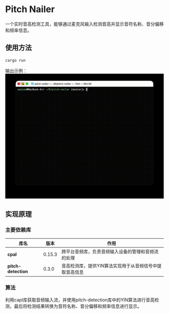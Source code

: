 # Pitch Nailer

一个实时音高检测工具，能够通过麦克风输入检测音高并显示音符名称、音分偏移和频率信息。

## 使用方法

```bash
cargo run
```
输出示例：
![输出示例](assets/example.gif)

## 实现原理

### 主要依赖库

| 库名                | 版本   | 作用                                                    |
| ------------------- | ------ | ------------------------------------------------------- |
| **cpal**            | 0.15.3 | 跨平台音频库，负责音频输入设备的管理和音频流的处理      |
| **pitch-detection** | 0.3.0  | 音高检测库，提供YIN算法实现用于从音频信号中提取音高信息 |


### 算法

利用capl库获取音频输入流，并使用pitch-detection库中的YIN算法进行音高检测，最后将检测结果转换为音符名称、音分偏移和频率信息进行显示。
